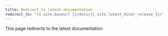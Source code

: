 ```yaml
---
title: Redirect to latest documentation
redirect_to: "{{ site.baseurl }}/docs/{{ site.latest_minor_release }}/"
---
```


This page redirects to the latest documentation
